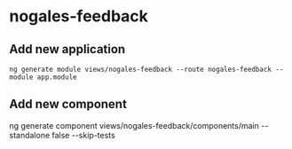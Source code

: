 # nogales-feedback



## Add new application
```
ng generate module views/nogales-feedback --route nogales-feedback --module app.module
```

## Add new component
ng generate component views/nogales-feedback/components/main --standalone false  --skip-tests
```